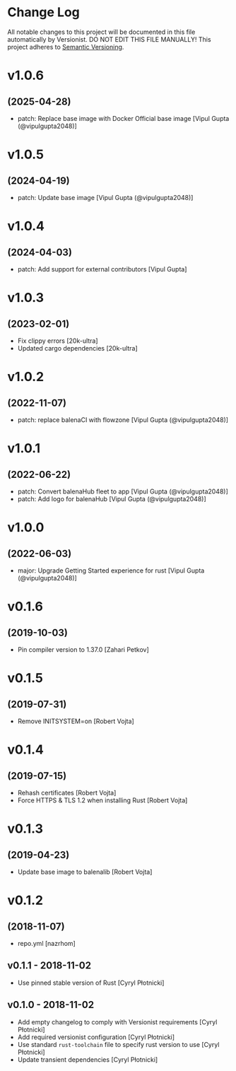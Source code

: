 # Change Log

All notable changes to this project will be documented in this file
automatically by Versionist. DO NOT EDIT THIS FILE MANUALLY!
This project adheres to [Semantic Versioning](http://semver.org/).

# v1.0.6
## (2025-04-28)

* patch: Replace base image with Docker Official base image [Vipul Gupta (@vipulgupta2048)]

# v1.0.5
## (2024-04-19)

* patch: Update base image [Vipul Gupta (@vipulgupta2048)]

# v1.0.4
## (2024-04-03)

* patch: Add support for external contributors [Vipul Gupta]

# v1.0.3
## (2023-02-01)

* Fix clippy errors [20k-ultra]
* Updated cargo dependencies [20k-ultra]

# v1.0.2
## (2022-11-07)

* patch: replace balenaCI with flowzone [Vipul Gupta (@vipulgupta2048)]

# v1.0.1
## (2022-06-22)

* patch: Convert balenaHub fleet to app [Vipul Gupta (@vipulgupta2048)]
* patch: Add logo for balenaHub [Vipul Gupta (@vipulgupta2048)]

# v1.0.0
## (2022-06-03)

* major: Upgrade Getting Started experience for rust [Vipul Gupta (@vipulgupta2048)]

# v0.1.6
## (2019-10-03)

* Pin compiler version to 1.37.0 [Zahari Petkov]

# v0.1.5
## (2019-07-31)

* Remove INITSYSTEM=on [Robert Vojta]

# v0.1.4
## (2019-07-15)

* Rehash certificates [Robert Vojta]
* Force HTTPS & TLS 1.2 when installing Rust [Robert Vojta]

# v0.1.3
## (2019-04-23)

* Update base image to balenalib [Robert Vojta]

# v0.1.2
## (2018-11-07)

* repo.yml [nazrhom]

## v0.1.1 - 2018-11-02

* Use pinned stable version of Rust [Cyryl Płotnicki]

## v0.1.0 - 2018-11-02

* Add empty changelog to comply with Versionist requirements [Cyryl Płotnicki]
* Add required versionist configuration [Cyryl Płotnicki]
* Use standard `rust-toolchain` file to specify rust version to use [Cyryl Płotnicki]
* Update transient dependencies [Cyryl Płotnicki]
